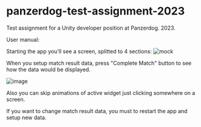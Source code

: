 # panzerdog-test-assignment-2023
Test assignment for a Unity developer position at Panzerdog. 2023.

User manual:

Starting the app you'll see a screen, splitted to 4 sections:
![mock](https://github.com/just-ort/panzerdog-test-assignment-2023/assets/38862366/5a448738-af82-412a-8898-0437f4a5a9aa)

When you setup match result data, press "Complete Match" button to see how the data would be displayed.

![image](https://github.com/just-ort/panzerdog-test-assignment-2023/assets/38862366/881a0b2e-3d64-4866-abff-02304bf694d7)

Also you can skip animations of active widget just clicking somewhere on a screen.

If you want to change match result data, you must to restart the app and setup new data.
